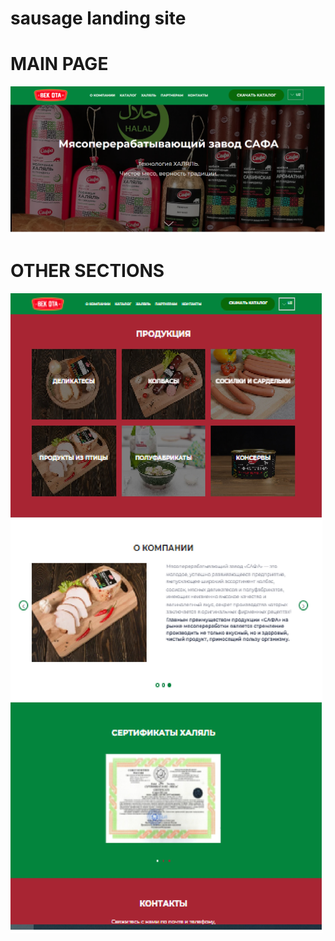# sausage landing site

# MAIN PAGE

![](https://github.com/MrKhakimov/sausage/blob/master/img1.png)


# OTHER SECTIONS
![](https://github.com/MrKhakimov/sausage/blob/master/img2.jpg)
